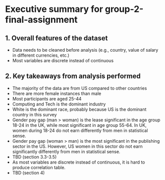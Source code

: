 # Executive summary for group-2-final-assignment

## 1. Overall features of the dataset
- Data needs to be cleaned before analysis (e.g., country, value of salary in different currencies, etc.)
- Most variables are discrete instead of continuous

## 2. Key takeaways from analysis performed
- The majority of the data are from US compared to other countries
- There are more female instances than male
- Most participants are aged 25-44
- Computing and Tech is the dominant industry
- White is the dominant race, probably because US is the dominant country in this survey
- Gender pay gap (man > woman) is the lease significant in the age group 18-24 in the UK, while most significant in age group 55-64. In UK, women during 18-24 do not earn differently from men in statistical sense.
- Gender pay gap (woman > man) is the most significant in the publishing sector in the US. However, US women in this sector do not earn significantly differently from men in statistical sense.
- TBD (section 3.3-3.5)
- As most variables are discrete instead of continuous, it is hard to produce correlation table.
- TBD (section 4)
